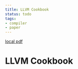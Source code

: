 ```yaml
---
title: LLVM Cookbook
status: todo
tags:
- compiler
- paper
---
```


[local pdf](../../../pdfs/LLVM%20Cookbook.pdf)

# LLVM Cookbook
